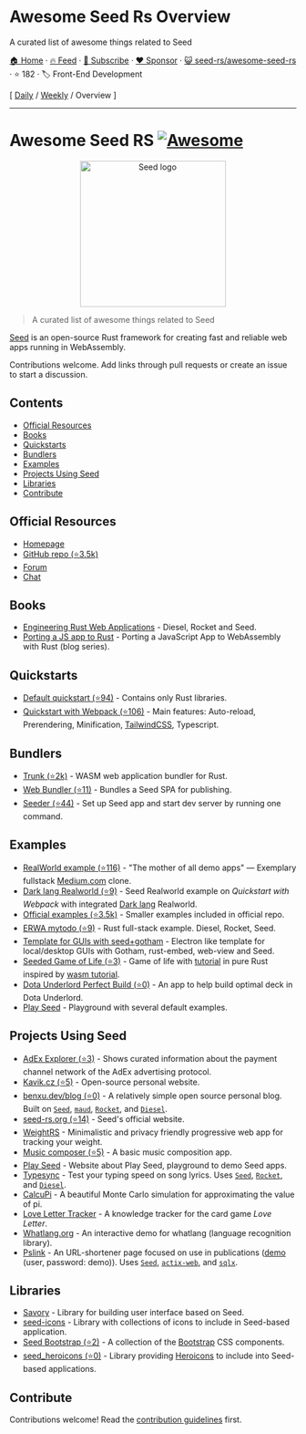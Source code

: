 # Awesome Seed Rs Overview

A curated list of awesome things related to Seed

[🏠 Home](/README.md) · [🔥 Feed](https://www.trackawesomelist.com/seed-rs/awesome-seed-rs/rss.xml) · [📮 Subscribe](https://trackawesomelist.us17.list-manage.com/subscribe?u=d2f0117aa829c83a63ec63c2f&id=36a103854c) · [❤️  Sponsor](https://github.com/sponsors/theowenyoung) · [😺 seed-rs/awesome-seed-rs](https://github.com/seed-rs/awesome-seed-rs) · ⭐ 182 · 🏷️ Front-End Development

[ [Daily](/content/seed-rs/awesome-seed-rs/README.md) / [Weekly](/content/seed-rs/awesome-seed-rs/week/README.md) / Overview ]

---

<!--lint disable double-link-->

# Awesome Seed RS [![Awesome](https://awesome.re/badge.svg)](https://awesome.re)

<p align="center">
    <a href="https://seed-rs.org/">
        <img src="https://raw.githubusercontent.com/seed-rs/seed-rs.org/81ed1acc77062ede3295683f21f2d39611843192/seed_branding/seed_logo.min.svg" width="256" title="Seed logo">
    </a>
</p>

> A curated list of awesome things related to Seed

[Seed](https://seed-rs.org/) is an open-source Rust framework for creating fast and reliable web apps running in WebAssembly.

Contributions welcome. Add links through pull requests or create an issue to start a discussion.

## Contents

*   [Official Resources](#official-resources)
*   [Books](#books)
*   [Quickstarts](#quickstarts)
*   [Bundlers](#bundlers)
*   [Examples](#examples)
*   [Projects Using Seed](#projects-using-seed)
*   [Libraries](#libraries)
*   [Contribute](#contribute)

## Official Resources

*   [Homepage](https://seed-rs.org/)
*   [GitHub repo (⭐3.5k)](https://github.com/seed-rs/seed)
*   [Forum](https://seed.discourse.group)
*   [Chat](https://discord.gg/JHHcHp5)

## Books

*   [Engineering Rust Web Applications](https://erwabook.com/) - Diesel, Rocket and Seed.
*   [Porting a JS app to Rust](https://slowtec.de/posts/2019-12-20-porting-javascript-to-rust-part-1.html) - Porting a JavaScript App to WebAssembly with Rust (blog series).

## Quickstarts

*   [Default quickstart (⭐94)](https://github.com/seed-rs/seed-quickstart) - Contains only Rust libraries.
*   [Quickstart with Webpack (⭐106)](https://github.com/seed-rs/seed-quickstart-webpack) - Main features: Auto-reload, Prerendering, Minification, [TailwindCSS](https://tailwindcss.com/), Typescript.

## Bundlers

*   [Trunk (⭐2k)](https://github.com/thedodd/trunk) - WASM web application bundler for Rust.
*   [Web Bundler (⭐11)](https://github.com/panoptix-za/web-bundler) - Bundles a Seed SPA for publishing.
*   [Seeder (⭐44)](https://github.com/MartinKavik/seeder) - Set up Seed app and start dev server by running one command.

## Examples

*   [RealWorld example (⭐116)](https://github.com/seed-rs/seed-rs-realworld) - "The mother of all demo apps" — Exemplary fullstack [Medium.com](https://medium.com/) clone.
*   [Dark lang Realworld (⭐9)](https://github.com/MartinKavik/seed-realworld-darklang) - Seed Realworld example on *Quickstart with Webpack* with integrated [Dark lang](https://darklang.com/) Realworld.
*   [Official examples (⭐3.5k)](https://github.com/seed-rs/seed/tree/master/examples) - Smaller examples included in official repo.
*   [ERWA mytodo (⭐9)](https://github.com/seed-rs/erwa_mytodo) - Rust full-stack example. Diesel, Rocket, Seed.
*   [Template for GUIs with seed+gotham](https://gitlab.com/liketechnik/local-gui-seed-gotham) - Electron like template for local/desktop GUIs with Gotham, rust-embed, web-view and Seed.
*   [Seeded Game of Life (⭐3)](https://github.com/arn-the-long-beard/seeded_game_of_life) - Game of life with [tutorial](https://dev.to/arnthelongbeard/how-to-only-rust-for-web-frontend-1026) in pure Rust inspired by [wasm tutorial](https://rustwasm.github.io/docs/book/).
*   [Dota Underlord Perfect Build (⭐0)](https://github.com/warycat/dotawasm) - An app to help build optimal deck in Dota Underlord.
*   [Play Seed](https://ide.play-seed.dev) - Playground with several default examples.

## Projects Using Seed

*   [AdEx Explorer (⭐3)](https://github.com/adexnetwork/adex-explorer) - Shows curated information about the payment channel network of the AdEx advertising protocol.
*   [Kavik.cz (⭐5)](https://github.com/MartinKavik/kavik.cz) - Open-source personal website.
*   [benxu.dev/blog (⭐0)](https://github.com/AlterionX/benxu-dev) - A relatively simple open source personal blog. Built on [`Seed`](https://seed-rs.org/), [`maud`](https://maud.lambda.xyz), [`Rocket`](https://rocket.rs), and [`Diesel`](https://diesel.rs).
*   [seed-rs.org (⭐14)](https://github.com/seed-rs/seed-rs.org) - Seed's official website.
*   [WeightRS](https://gitlab.com/mkroehnert/weightrs) - Minimalistic and privacy friendly progressive web app for tracking your weight.
*   [Music composer (⭐5)](https://github.com/ethanboxx/planters-rdconf-hackathon-project) - A basic music composition app.
*   [Play Seed](https://play-seed.dev) - Website about Play Seed, playground to demo Seed apps.
*   [Typesync](https://typesync.rutrum.net) - Test your typing speed on song lyrics.  Uses [`Seed`](https://seed-rs.org/), [`Rocket`](https://rocket.rs), and [`Diesel`](https://diesel.rs).
*   [CalcuPi](https://dvjn.github.io/CalcuPi) - A beautiful Monte Carlo simulation for approximating the value of pi.
*   [Love Letter Tracker](https://www.fosskers.ca/en/tools/love-letter) - A knowledge tracker for the card game *Love Letter*.
*   [Whatlang.org](https://whatlang.org/) - An interactive demo for whatlang (language recognition library).
*   [Pslink](https://pslink.teilgedanken.de) - An URL-shortener page focused on use in publications ([demo](https://demo.pslink.teilgedanken.de/app/) (user, password: demo)).  Uses [`Seed`](https://seed-rs.org/), [`actix-web`](https://actix.rs/), and [`sqlx`](https://github.com/launchbadge/sqlx).

## Libraries

*   [Savory](https://gitlab.com/MAlrusayni/savory) - Library for building user interface based on Seed.
*   [seed-icons](https://crates.io/crates/seed-icons) - Library with collections of icons to include in Seed-based application.
*   [Seed Bootstrap (⭐2)](https://github.com/panoptix-za/seed-bootstrap) - A collection of the [Bootstrap](https://getbootstrap.com/) CSS components.
*   [seed\_heroicons (⭐0)](https://github.com/mh84/seed_heroicons) - Library providing [Heroicons](https://heroicons.com/) to include into Seed-based applications.

## Contribute

Contributions welcome! Read the [contribution guidelines](https://github.com/seed-rs/awesome-seed-rs/blob/master/README.md/contributing.md) first.

